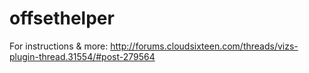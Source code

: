 # offsethelper
For instructions & more:
http://forums.cloudsixteen.com/threads/vizs-plugin-thread.31554/#post-279564
